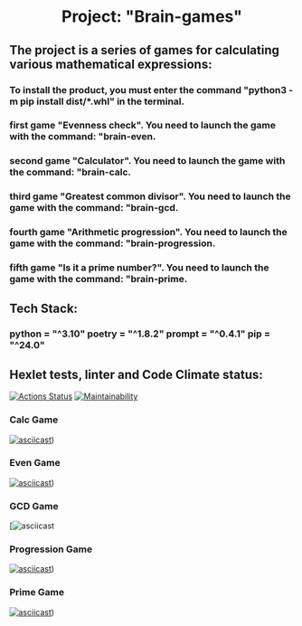 <h1 align="center">Project: "Brain-games"</h1>

## The project is a series of games for calculating various mathematical expressions:
### To install the product, you must enter the command "python3 -m pip install dist/*.whl" in the terminal.
### first game "Evenness check". You need to launch the game with the command: "brain-even.
### second game "Calculator". You need to launch the game with the command: "brain-calc.
### third game "Greatest common divisor". You need to launch the game with the command: "brain-gcd.
### fourth game "Arithmetic progression". You need to launch the game with the command: "brain-progression.
### fifth game "Is it a prime number?". You need to launch the game with the command: "brain-prime.

## Tech Stack:
### python = "^3.10" poetry = "^1.8.2" prompt = "^0.4.1" pip = "^24.0"


## Hexlet tests, linter and Code Climate status:
[![Actions Status](https://github.com/bazarovstas/python-project-49/actions/workflows/hexlet-check.yml/badge.svg)](https://github.com/bazarovstas/python-project-49/actions)
[![Maintainability](https://api.codeclimate.com/v1/badges/5d6e3363a9f1e31f303f/maintainability)](https://codeclimate.com/github/bazarovstas/python-project-49/maintainability) 

### Calc Game
[![asciicast](https://asciinema.org/a/ws3fJc6zH0QaqtSQu5oSxLqn3.svg)](https://asciinema.org/a/ws3fJc6zH0QaqtSQu5oSxLqn3))

### Even Game
[![asciicast](https://asciinema.org/a/8tDBegddIG5AwmVYrDMvdj6jJ.svg)](https://asciinema.org/a/8tDBegddIG5AwmVYrDMvdj6jJ))

### GCD Game
[![asciicast]((https://asciinema.org/a/uALnDZigUXx9eIrVfejxZHjwd.svg)](https://asciinema.org/a/uALnDZigUXx9eIrVfejxZHjwd))

### Progression Game
[![asciicast](https://asciinema.org/a/FhqNmOHkzFwJmBpIf48xECgh0.svg)](https://asciinema.org/a/FhqNmOHkzFwJmBpIf48xECgh0))

### Prime Game
[![asciicast](https://asciinema.org/a/ne1RZ2KFIRrwpnJBrOPT4I3Kg.svg)](https://asciinema.org/a/ne1RZ2KFIRrwpnJBrOPT4I3Kg))


